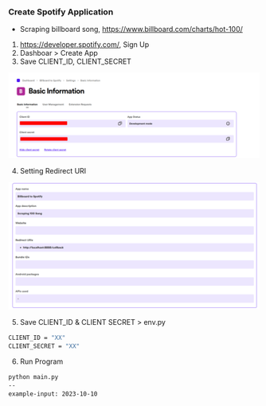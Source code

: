 ### Create Spotify Application

- Scraping billboard song, https://www.billboard.com/charts/hot-100/

1. https://developer.spotify.com/, Sign Up
2. Dashboar > Create App
3. Save CLIENT_ID, CLIENT_SECRET

![Alt text](img/2023-12-04_13-14.png)

4. Setting Redirect URI

![Alt text](img/2023-12-04_13-15.png)

5. Save CLIENT_ID & CLIENT SECRET > env.py

```bash
CLIENT_ID = "XX"
CLIENT_SECRET = "XX"
```

6. Run Program

```bash
python main.py
--
example-input: 2023-10-10
```
